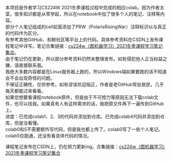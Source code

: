 本项目是作者学习CS224W 2021冬季课程过程中完成的相应colab。因为作者太菜，很多知识都是从零学起，所以在notebook中加了很多个人的笔记、注释等内容。  
部分个人笔记组成的cell前面添加了PRW（PolarisRisingWar）注释标识以与真正的代码作为区分。  
有参考其他GitHub、和鲸社区等平台上的代码。具体参考资料在CSDN上发布课程笔记中详写。笔记合集链接：[cs224w（图机器学习）2021冬季课程学习笔记集合](https://blog.csdn.net/PolarisRisingWar/article/details/117287320)。  
由于笔记仍在更新，所以部分参考资料仍然未整理发布。如有侵犯他人正当权益之嫌，请直接联系我。  
我绝大多数内容都是在Linux服务器上跑的，所以Windows端如果要跑的话不知道会不会出现奇怪的问题。  
不保证正确性，仅供参考。如有谬误欢迎指正，作者是老GitHub常驻居民，几乎每天都能过来看看。  
如果您想要看课程notebook原件，但是由于不可控力等原因无法下载colab文件，也可以找我。如果真有人有这样需求的话，我把原文件再下一遍传到GitHub上。  
进度：已完成colab1、2、3的代码并添加到仓库。已完成colab4代码并添加到仓库，但是没看懂。  
colab0和5不需要额外写代码，但是我也都上传了。colab0写了一些个人笔记。colab5仅跑通，还没有看具体代码的情况。  

课程笔记发布在CSDN上，仍在努力更新ing。合集链接：[cs224w（图机器学习）2021冬季课程学习笔记集合](https://blog.csdn.net/PolarisRisingWar/article/details/117287320)